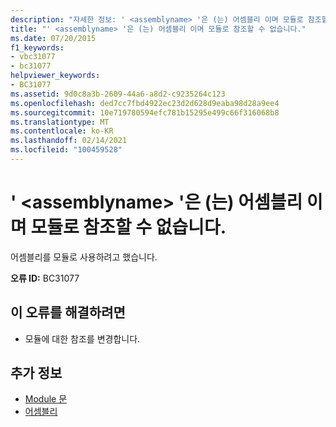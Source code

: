 ```yaml
---
description: "자세한 정보: ' <assemblyname> '은 (는) 어셈블리 이며 모듈로 참조할 수 없습니다."
title: "' <assemblyname> '은 (는) 어셈블리 이며 모듈로 참조할 수 없습니다."
ms.date: 07/20/2015
f1_keywords:
- vbc31077
- bc31077
helpviewer_keywords:
- BC31077
ms.assetid: 9d0c8a3b-2609-44a6-a8d2-c9235264c123
ms.openlocfilehash: ded7cc7fbd4922ec23d2d628d9eaba98d28a9ee4
ms.sourcegitcommit: 10e719780594efc781b15295e499c66f316068b8
ms.translationtype: MT
ms.contentlocale: ko-KR
ms.lasthandoff: 02/14/2021
ms.locfileid: "100459528"
---
```

# <a name="assemblyname-is-an-assembly-and-cannot-be-referenced-as-a-module"></a>' \<assemblyname> '은 (는) 어셈블리 이며 모듈로 참조할 수 없습니다.

어셈블리를 모듈로 사용하려고 했습니다.  
  
 **오류 ID:** BC31077  
  
## <a name="to-correct-this-error"></a>이 오류를 해결하려면  
  
- 모듈에 대한 참조를 변경합니다.  
  
## <a name="see-also"></a>추가 정보

- [Module 문](../language-reference/statements/module-statement.md)
- [어셈블리](../language-reference/modifiers/assembly.md)
